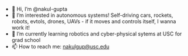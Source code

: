 - 👋 Hi, I’m @nakul-gupta
- 👀 I’m interested in autonomous systems! Self-driving cars, rockets, robots, evtols, drones, UAVs - if it moves and controls itself, I wanna work it!
- 🌱 I’m currently learning robotics and cyber-physical sytems at USC for grad school
- 📫 How to reach me: nakulgup@usc.edu

<!---
nakul-gupta/nakul-gupta is a ✨ special ✨ repository because its `README.md` (this file) appears on your GitHub profile.
You can click the Preview link to take a look at your changes.
--->
